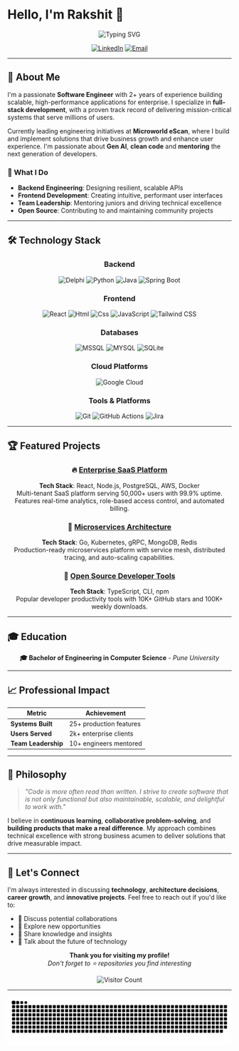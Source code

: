 # Hello, I'm Rakshit 👋

<div align="center">
  <img src="https://readme-typing-svg.herokuapp.com?font=Fira+Code&size=32&duration=2800&pause=2000&color=000000&center=true&vCenter=true&width=940&lines=Software+Developer;Full-Stack+Developer;Problem+Solver" alt="Typing SVG" />
</div>

<div align="center">
  
  [![LinkedIn](https://img.shields.io/badge/LinkedIn-0077B5?style=for-the-badge&logo=linkedin&logoColor=white)]([https://linkedin.com/in/yourprofile](https://in.linkedin.com/in/rakshit-roshan-4330b11a1))
  [![Email](https://img.shields.io/badge/Email-D14836?style=for-the-badge&logo=gmail&logoColor=white)](mailto:rakshitros@gmail.com)
</div>

---

## 🚀 About Me

I'm a passionate **Software Engineer** with 2+ years of experience building scalable, high-performance applications for enterprise. I specialize in **full-stack development**, with a proven track record of delivering mission-critical systems that serve millions of users.

Currently leading engineering initiatives at **Microworld eScan**, where I build and implement solutions that drive business growth and enhance user experience. I'm passionate about **Gen AI**, **clean code** and **mentoring** the next generation of developers.

### 🎯 What I Do
- **Backend Engineering**: Designing resilient, scalable APIs
- **Frontend Development**: Creating intuitive, performant user interfaces
- **Team Leadership**: Mentoring juniors and driving technical excellence
- **Open Source**: Contributing to and maintaining community projects

---

## 🛠️ Technology Stack

<div align="center">

### Backend
![Delphi](https://img.shields.io/badge/Delphi-DD0031?style=for-the-badge&logo=Delphi&logoColor=white)
![Python](https://img.shields.io/badge/Python-3776AB?style=for-the-badge&logo=python&logoColor=white)
![Java](https://img.shields.io/badge/Java-ED8B00?style=for-the-badge&logo=java&logoColor=white)
![Spring Boot](https://img.shields.io/badge/Spring_Boot-6DB33F?style=for-the-badge&logo=spring-boot&logoColor=white)


### Frontend
![React](https://img.shields.io/badge/React-20232A?style=for-the-badge&logo=react&logoColor=61DAFB)
![Html](https://img.shields.io/badge/Html-000000?style=for-the-badge&logo=html5&logoColor=white)
![Css](https://img.shields.io/badge/Css-35495E?style=for-the-badge&logo=css&logoColor=4FC08D)
![JavaScript](https://img.shields.io/badge/JavaScript-F7DF1E?style=for-the-badge&logo=javascript&logoColor=black)
![Tailwind CSS](https://img.shields.io/badge/Tailwind_CSS-38B2AC?style=for-the-badge&logo=tailwind-css&logoColor=white)

### Databases
![MSSQL](https://img.shields.io/badge/Microsoft%20SQL%20Server-CC2927?style=for-the-badge&logo=microsoft%20sql%20server&logoColor=white)
![MYSQL](https://img.shields.io/badge/MySQL-4479A1?style=for-the-badge&logo=mysql&logoColor=white)
![SQLite](https://img.shields.io/badge/SQLite-003B57?style=for-the-badge&logo=sqlite&logoColor=white)

### Cloud Platforms
![Google Cloud](https://img.shields.io/badge/Google_Cloud-4285F4?style=for-the-badge&logo=google-cloud&logoColor=white)

### Tools & Platforms
![Git](https://img.shields.io/badge/Git-F05032?style=for-the-badge&logo=git&logoColor=white)
![GitHub Actions](https://img.shields.io/badge/GitHub_Actions-2088FF?style=for-the-badge&logo=github-actions&logoColor=white)
![Jira](https://img.shields.io/badge/Jira-0052CC?style=for-the-badge&logo=jira&logoColor=white)

</div>

---

## 🏆 Featured Projects

<div align="center">

### 🔥 [Enterprise SaaS Platform](https://github.com/yourusername/enterprise-saas)
**Tech Stack**: React, Node.js, PostgreSQL, AWS, Docker  
Multi-tenant SaaS platform serving 50,000+ users with 99.9% uptime. Features real-time analytics, role-based access control, and automated billing.

### 🚀 [Microservices Architecture](https://github.com/yourusername/microservices-platform)
**Tech Stack**: Go, Kubernetes, gRPC, MongoDB, Redis  
Production-ready microservices platform with service mesh, distributed tracing, and auto-scaling capabilities.

### 🌟 [Open Source Developer Tools](https://github.com/yourusername/dev-tools)
**Tech Stack**: TypeScript, CLI, npm  
Popular developer productivity tools with 10K+ GitHub stars and 100K+ weekly downloads.

</div>

---

## 🎓 Education

<div align="center">

**🎓 Bachelor of Engineering in Computer Science** - *Pune University*  

</div>

---

## 📈 Professional Impact

<div align="center">

| Metric | Achievement |
|--------|-------------|
| **Systems Built** | 25+ production features |
| **Users Served** | 2k+ enterprise clients |
| **Team Leadership** | 10+ engineers mentored |

</div>

---

## 💭 Philosophy

> *"Code is more often read than written. I strive to create software that is not only functional but also maintainable, scalable, and delightful to work with."*

I believe in **continuous learning**, **collaborative problem-solving**, and **building products that make a real difference**. My approach combines technical excellence with strong business acumen to deliver solutions that drive measurable impact.

---

## 🤝 Let's Connect

I'm always interested in discussing **technology**, **architecture decisions**, **career growth**, and **innovative projects**. Feel free to reach out if you'd like to:

- 💼 Discuss potential collaborations
- 🎯 Explore new opportunities  
- 🧠 Share knowledge and insights
- 🚀 Talk about the future of technology

<div align="center">
  
  **Thank you for visiting my profile!**  
  *Don't forget to ⭐ repositories you find interesting*
  
  ![Visitor Count](https://komarev.com/ghpvc/?username=rakshit-roshan&style=for-the-badge&color=blueviolet)
  
</div>

---

<div align="center">
  <img src="https://raw.githubusercontent.com/platane/snk/output/github-contribution-grid-snake-dark.svg" alt="Snake animation" />
</div>
